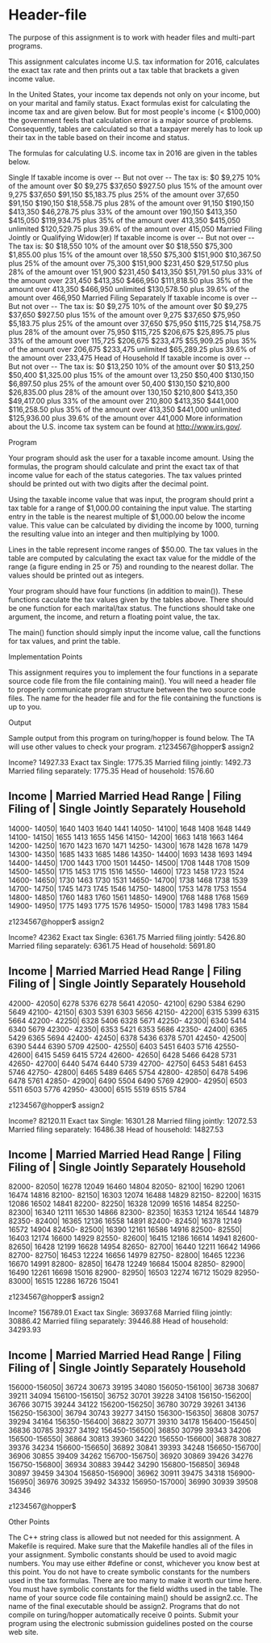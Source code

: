 # Header-file
The purpose of this assignment is to work with header files and multi-part programs. 

This assignment calculates income U.S. tax information for 2016, calculates the exact tax rate and then prints out a tax table that brackets a given income value.

In the United States, your income tax depends not only on your income, but on your marital and family status. Exact formulas exist for calculating the income tax and are given below. But for most people's income (< $100,000) the government feels that calculation error is a major source of problems. Consequently, tables are calculated so that a taxpayer merely has to look up their tax in the table based on their income and status.

The formulas for calculating U.S. income tax in 2016 are given in the tables below.

Single
If taxable income is over --	But not over --	The tax is:
$0	$9,275	10% of the amount over $0
$9,275	$37,650	$927.50 plus 15% of the amount over 9,275
$37,650	$91,150	$5,183.75 plus 25% of the amount over 37,650
$91,150	$190,150	$18,558.75 plus 28% of the amount over 91,150
$190,150	$413,350	$46,278.75 plus 33% of the amount over 190,150
$413,350	$415,050	$119,934.75 plus 35% of the amount over 413,350
$415,050	unlimited	$120,529.75 plus 39.6% of the amount over 415,050
Married Filing Jointly or Qualifying Widow(er)
If taxable income is over --	But not over --	The tax is:
$0	$18,550	10% of the amount over $0
$18,550	$75,300	$1,855.00 plus 15% of the amount over 18,550
$75,300	$151,900	$10,367.50 plus 25% of the amount over 75,300
$151,900	$231,450	$29,517.50 plus 28% of the amount over 151,900
$231,450	$413,350	$51,791.50 plus 33% of the amount over 231,450
$413,350	$466,950	$111,818.50 plus 35% of the amount over 413,350
$466,950	unlimited	$130,578.50 plus 39.6% of the amount over 466,950
Married Filing Separately
If taxable income is over --	But not over --	The tax is:
$0	$9,275	10% of the amount over $0
$9,275	$37,650	$927.50 plus 15% of the amount over 9,275
$37,650	$75,950	$5,183.75 plus 25% of the amount over 37,650
$75,950	$115,725	$14,758.75 plus 28% of the amount over 75,950
$115,725	$206,675	$25,895.75 plus 33% of the amount over 115,725
$206,675	$233,475	$55,909.25 plus 35% of the amount over 206,675
$233,475	unlimited	$65,289.25 plus 39.6% of the amount over 233,475
Head of Household
If taxable income is over --	But not over --	The tax is:
$0	$13,250	10% of the amount over $0
$13,250	$50,400	$1,325.00 plus 15% of the amount over 13,250
$50,400	$130,150	$6,897.50 plus 25% of the amount over 50,400
$130,150	$210,800	$26,835.00 plus 28% of the amount over 130,150
$210,800	$413,350	$49,417.00 plus 33% of the amount over 210,800
$413,350	$441,000	$116,258.50 plus 35% of the amount over 413,350
$441,000	unlimited	$125,936.00 plus 39.6% of the amount over 441,000
More information about the U.S. income tax system can be found at http://www.irs.gov/.

Program

Your program should ask the user for a taxable income amount. Using the formulas, the program should calculate and print the exact tax of that income value for each of the status categories. The tax values printed should be printed out with two digits after the decimal point.

Using the taxable income value that was input, the program should print a tax table for a range of $1,000.00 containing the input value. The starting entry in the table is the nearest multiple of $1,000.00 below the income value. This value can be calculated by dividing the income by 1000, turning the resulting value into an integer and then multiplying by 1000.

Lines in the table represent income ranges of $50.00. The tax values in the table are computed by calculating the exact tax value for the middle of the range (a figure ending in 25 or 75) and rounding to the nearest dollar. The values should be printed out as integers.

Your program should have four functions (in addition to main()). These functions caculate the tax values given by the tables above. There should be one function for each marital/tax status. The functions should take one argument, the income, and return a floating point value, the tax.

The main() function should simply input the income value, call the functions for tax values, and print the table.

Implementation Points

This assignment requires you to implement the four functions in a separate source code file from the file containing main(). You will need a header file to properly communicate program structure between the two source code files. The name for the header file and for the file containing the functions is up to you.

Output

Sample output from this program on turing/hopper is found below. The TA will use other values to check your program.
z1234567@hopper$ assign2

Income? 14927.33
Exact tax 
Single:                         1775.35
Married filing jointly:         1492.73
Married filing separately:      1775.35
Head of household:              1576.60

Income       |                 Married     Married        Head
Range        |                  Filing      Filing          of
             |      Single     Jointly  Separately   Household
--------------------------------------------------------------
 14000- 14050|        1640        1403        1640        1441
 14050- 14100|        1648        1408        1648        1449
 14100- 14150|        1655        1413        1655        1456
 14150- 14200|        1663        1418        1663        1464
 14200- 14250|        1670        1423        1670        1471
 14250- 14300|        1678        1428        1678        1479
 14300- 14350|        1685        1433        1685        1486
 14350- 14400|        1693        1438        1693        1494
 14400- 14450|        1700        1443        1700        1501
 14450- 14500|        1708        1448        1708        1509
 14500- 14550|        1715        1453        1715        1516
 14550- 14600|        1723        1458        1723        1524
 14600- 14650|        1730        1463        1730        1531
 14650- 14700|        1738        1468        1738        1539
 14700- 14750|        1745        1473        1745        1546
 14750- 14800|        1753        1478        1753        1554
 14800- 14850|        1760        1483        1760        1561
 14850- 14900|        1768        1488        1768        1569
 14900- 14950|        1775        1493        1775        1576
 14950- 15000|        1783        1498        1783        1584

z1234567@hopper$ assign2

Income? 42362
Exact tax 
Single:                         6361.75
Married filing jointly:         5426.80
Married filing separately:      6361.75
Head of household:              5691.80

Income       |                 Married     Married        Head
Range        |                  Filing      Filing          of
             |      Single     Jointly  Separately   Household
--------------------------------------------------------------
 42000- 42050|        6278        5376        6278        5641
 42050- 42100|        6290        5384        6290        5649
 42100- 42150|        6303        5391        6303        5656
 42150- 42200|        6315        5399        6315        5664
 42200- 42250|        6328        5406        6328        5671
 42250- 42300|        6340        5414        6340        5679
 42300- 42350|        6353        5421        6353        5686
 42350- 42400|        6365        5429        6365        5694
 42400- 42450|        6378        5436        6378        5701
 42450- 42500|        6390        5444        6390        5709
 42500- 42550|        6403        5451        6403        5716
 42550- 42600|        6415        5459        6415        5724
 42600- 42650|        6428        5466        6428        5731
 42650- 42700|        6440        5474        6440        5739
 42700- 42750|        6453        5481        6453        5746
 42750- 42800|        6465        5489        6465        5754
 42800- 42850|        6478        5496        6478        5761
 42850- 42900|        6490        5504        6490        5769
 42900- 42950|        6503        5511        6503        5776
 42950- 43000|        6515        5519        6515        5784

z1234567@hopper$ assign2

Income? 82120.11
Exact tax 
Single:                        16301.28
Married filing jointly:        12072.53
Married filing separately:     16486.38
Head of household:             14827.53

Income       |                 Married     Married        Head
Range        |                  Filing      Filing          of
             |      Single     Jointly  Separately   Household
--------------------------------------------------------------
 82000- 82050|       16278       12049       16460       14804
 82050- 82100|       16290       12061       16474       14816
 82100- 82150|       16303       12074       16488       14829
 82150- 82200|       16315       12086       16502       14841
 82200- 82250|       16328       12099       16516       14854
 82250- 82300|       16340       12111       16530       14866
 82300- 82350|       16353       12124       16544       14879
 82350- 82400|       16365       12136       16558       14891
 82400- 82450|       16378       12149       16572       14904
 82450- 82500|       16390       12161       16586       14916
 82500- 82550|       16403       12174       16600       14929
 82550- 82600|       16415       12186       16614       14941
 82600- 82650|       16428       12199       16628       14954
 82650- 82700|       16440       12211       16642       14966
 82700- 82750|       16453       12224       16656       14979
 82750- 82800|       16465       12236       16670       14991
 82800- 82850|       16478       12249       16684       15004
 82850- 82900|       16490       12261       16698       15016
 82900- 82950|       16503       12274       16712       15029
 82950- 83000|       16515       12286       16726       15041

z1234567@hopper$ assign2

Income? 156789.01
Exact tax 
Single:                        36937.68
Married filing jointly:        30886.42
Married filing separately:     39446.88
Head of household:             34293.93

Income       |                 Married     Married        Head
Range        |                  Filing      Filing          of
             |      Single     Jointly  Separately   Household
--------------------------------------------------------------
156000-156050|       36724       30673       39195       34080
156050-156100|       36738       30687       39211       34094
156100-156150|       36752       30701       39228       34108
156150-156200|       36766       30715       39244       34122
156200-156250|       36780       30729       39261       34136
156250-156300|       36794       30743       39277       34150
156300-156350|       36808       30757       39294       34164
156350-156400|       36822       30771       39310       34178
156400-156450|       36836       30785       39327       34192
156450-156500|       36850       30799       39343       34206
156500-156550|       36864       30813       39360       34220
156550-156600|       36878       30827       39376       34234
156600-156650|       36892       30841       39393       34248
156650-156700|       36906       30855       39409       34262
156700-156750|       36920       30869       39426       34276
156750-156800|       36934       30883       39442       34290
156800-156850|       36948       30897       39459       34304
156850-156900|       36962       30911       39475       34318
156900-156950|       36976       30925       39492       34332
156950-157000|       36990       30939       39508       34346

z1234567@hopper$

Other Points

The C++ string class is allowed but not needed for this assignment.
A Makefile is required. Make sure that the Makefile handles all of the files in your assignment.
Symbolic constants should be used to avoid magic numbers. You may use either #define or const, whichever you know best at this point. You do not have to create symbolic constants for the numbers used in the tax formulas. There are too many to make it worth our time here. You must have symbolic constants for the field widths used in the table.
The name of your source code file containing main() should be assign2.cc.
The name of the final executable should be assign2.
Programs that do not compile on turing/hopper automatically receive 0 points.
Submit your program using the electronic submission guidelines posted on the course web site.
